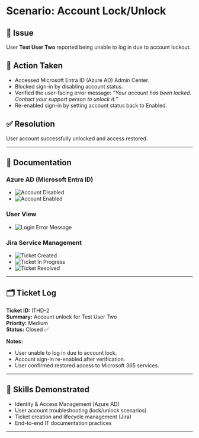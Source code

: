 # Scenario: Account Lock/Unlock

## 📝 Issue
User **Test User Two** reported being unable to log in due to account lockout.  

## 🔧 Action Taken
- Accessed Microsoft Entra ID (Azure AD) Admin Center.  
- Blocked sign-in by disabling account status.  
- Verified the user-facing error message: *“Your account has been locked. Contact your support person to unlock it.”*  
- Re-enabled sign-in by setting account status back to Enabled.  

## ✅ Resolution
User account successfully unlocked and access restored.  

---

## 📂 Documentation

### Azure AD (Microsoft Entra ID)
- ![Account Disabled](../images/account-lock/entra-id/account-disabled.png)  
- ![Account Enabled](../images/account-lock/entra-id/account-enabled.png)  

### User View
- ![Login Error Message](../images/account-lock/user-view/account-locked-error.png)  

### Jira Service Management
- ![Ticket Created](../images/account-lock/jira/ticket-created.png)  
- ![Ticket In Progress](../images/account-lock/jira/ticket-inprogress.png)  
- ![Ticket Resolved](../images/account-lock/jira/ticket-done.png)  

---

## 🗂 Ticket Log
**Ticket ID:** ITHD-2  
**Summary:** Account unlock for Test User Two  
**Priority:** Medium  
**Status:** Closed ✅  

**Notes:**  
- User unable to log in due to account lock.  
- Account sign-in re-enabled after verification.  
- User confirmed restored access to Microsoft 365 services.  

---

## 🎯 Skills Demonstrated
- Identity & Access Management (Azure AD)  
- User account troubleshooting (lock/unlock scenarios)  
- Ticket creation and lifecycle management (Jira)  
- End-to-end IT documentation practices  

---
